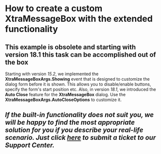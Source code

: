 # How to create a custom XtraMessageBox with the extended functionality

## This example is obsolete and starting with version 18.1 this task can be accomplished out of the box

Starting with version *15.2*, we implemented the **XtraMessageBoxArgs.Showing** event that is designed to customize the dialog form before it is shown. This allows you to disable/enable buttons, specify the form's start position etc.
Also, in version *18.1*, we introduced the **Auto Close** feature for the **XtraMessageBox** dialog. Use the **XtraMessageBoxArgs.AutoCloseOptions** to customize it.

## ***If the built-in functionality does not suit you, we will be happy to find the most appropriate solution for you if you describe your real-life scenario. Just click <a href="https://www.devexpress.com/Support/Center/Question/Create">here</a> to submit a ticket to our Support Center.***
